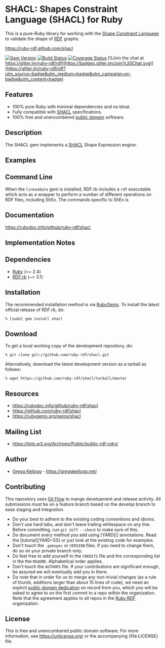 # SHACL: Shapes Constraint Language (SHACL) for Ruby

This is a pure-Ruby library for working with the [Shape Constraint Language][SHACLSpec] to validate the shape of [RDF][] graphs.

<https://ruby-rdf.github.com/shacl>

[![Gem Version](https://badge.fury.io/rb/shacl.png)](https://badge.fury.io/rb/shacl)
[![Build Status](https://travis-ci.org/ruby-rdf/shacl.png?branch=master)](https://travis-ci.org/ruby-rdf/shacl)
[![Coverage Status](https://coveralls.io/repos/ruby-rdf/shacl/badge.svg)](https://coveralls.io/r/ruby-rdf/shacl)
[![Join the chat at https://gitter.im/ruby-rdf/rdf](https://badges.gitter.im/Join%20Chat.svg)](https://gitter.im/ruby-rdf/rdf?utm_source=badge&utm_medium=badge&utm_campaign=pr-badge&utm_content=badge)

## Features

* 100% pure Ruby with minimal dependencies and no bloat.
* Fully compatible with [SHACL][SHACLSpec] specifications.
* 100% free and unencumbered [public domain](https://unlicense.org/) software.

## Description

The SHACL gem implements a [SHACL][SHACLSpec] Shape Expression engine.


## Examples

## Command Line
When the `linkeddata` gem is installed, RDF.rb includes a `rdf` executable which acts as a wrapper to perform a number of different
operations on RDF files, including ShEx. The commands specific to ShEx is 

## Documentation

<https://rubydoc.info/github/ruby-rdf/shacl>


## Implementation Notes

## Dependencies

* [Ruby](https://ruby-lang.org/) (>= 2.4)
* [RDF.rb](https://rubygems.org/gems/rdf) (~> 3.1)

## Installation

The recommended installation method is via [RubyGems](https://rubygems.org/).
To install the latest official release of RDF.rb, do:

    % [sudo] gem install shacl

## Download

To get a local working copy of the development repository, do:

    % git clone git://github.com/ruby-rdf/shacl.git

Alternatively, download the latest development version as a tarball as
follows:

    % wget https://github.com/ruby-rdf/shacl/tarball/master

## Resources

* <https://rubydoc.info/github/ruby-rdf/shacl>
* <https://github.com/ruby-rdf/shacl>
* <https://rubygems.org/gems/shacl>

## Mailing List

* <https://lists.w3.org/Archives/Public/public-rdf-ruby/>

## Author

* [Gregg Kellogg](https://github.com/gkellogg) - <https://greggkellogg.net/>

## Contributing

This repository uses [Git Flow](https://github.com/nvie/gitflow) to mange development and release activity. All submissions _must_ be on a feature branch based on the _develop_ branch to ease staging and integration.

* Do your best to adhere to the existing coding conventions and idioms.
* Don't use hard tabs, and don't leave trailing whitespace on any line.
  Before committing, run `git diff --check` to make sure of this.
* Do document every method you add using [YARD][] annotations. Read the
  [tutorial][YARD-GS] or just look at the existing code for examples.
* Don't touch the `.gemspec` or `VERSION` files. If you need to change them,
  do so on your private branch only.
* Do feel free to add yourself to the `CREDITS` file and the
  corresponding list in the the `README`. Alphabetical order applies.
* Don't touch the `AUTHORS` file. If your contributions are significant
  enough, be assured we will eventually add you in there.
* Do note that in order for us to merge any non-trivial changes (as a rule
  of thumb, additions larger than about 15 lines of code), we need an
  explicit [public domain dedication][PDD] on record from you,
  which you will be asked to agree to on the first commit to a repo within the organization.
  Note that the agreement applies to all repos in the [Ruby RDF](https://github.com/ruby-rdf/) organization.

## License

This is free and unencumbered public domain software. For more information,
see <https://unlicense.org/> or the accompanying {file:LICENSE} file.

[SHACLSpec]:    https://www.w3.org/TR/shacl/
[RDF]:          https://www.w3.org/RDF/
[RDF.rb]:       https://rubydoc.info/github/ruby-rdf/rdf
[PDD]:              https://unlicense.org/#unlicensing-contributions
